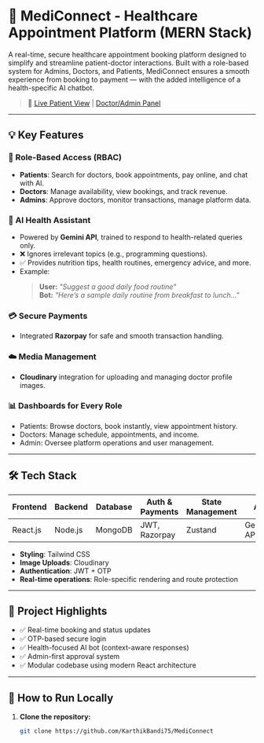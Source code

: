 # 🏥 MediConnect - Healthcare Appointment Platform (MERN Stack)

A real-time, secure healthcare appointment booking platform designed to simplify and streamline patient-doctor interactions. Built with a role-based system for Admins, Doctors, and Patients, MediConnect ensures a smooth experience from booking to payment — with the added intelligence of a health-specific AI chatbot.

> 🚀 [Live Patient View](https://medi-connect-frontend-three.vercel.app/) | [Doctor/Admin Panel](https://medi-connect-admin.vercel.app/)

---

## 💡 Key Features

### 🔐 Role-Based Access (RBAC)
- **Patients**: Search for doctors, book appointments, pay online, and chat with AI.
- **Doctors**: Manage availability, view bookings, and track revenue.
- **Admins**: Approve doctors, monitor transactions, manage platform data.

### 🧠 AI Health Assistant
- Powered by **Gemini API**, trained to respond to health-related queries only.
- ❌ Ignores irrelevant topics (e.g., programming questions).
- ✅ Provides nutrition tips, health routines, emergency advice, and more.
- Example:
  > **User:** _"Suggest a good daily food routine"_  
  > **Bot:** _"Here’s a sample daily routine from breakfast to lunch..."_

### 💳 Secure Payments
- Integrated **Razorpay** for safe and smooth transaction handling.

### ☁️ Media Management
- **Cloudinary** integration for uploading and managing doctor profile images.

### 📊 Dashboards for Every Role
- Patients: Browse doctors, book instantly, view appointment history.
- Doctors: Manage schedule, appointments, and income.
- Admin: Oversee platform operations and user management.

---

## 🛠 Tech Stack

| Frontend | Backend | Database | Auth & Payments | State Management | AI |
|----------|---------|----------|------------------|------------------|----|
| React.js | Node.js | MongoDB  | JWT, Razorpay    | Zustand          | Gemini API |

- **Styling**: Tailwind CSS
- **Image Uploads**: Cloudinary
- **Authentication**: JWT + OTP
- **Real-time operations**: Role-specific rendering and route protection

---

## 🧪 Project Highlights
- ✅ Real-time booking and status updates
- ✅ OTP-based secure login
- ✅ Health-focused AI bot (context-aware responses)
- ✅ Admin-first approval system
- ✅ Modular codebase using modern React architecture

---

## 🚀 How to Run Locally

1. **Clone the repository:**
   ```bash
   git clone https://github.com/KarthikBandi75/MediConnect
